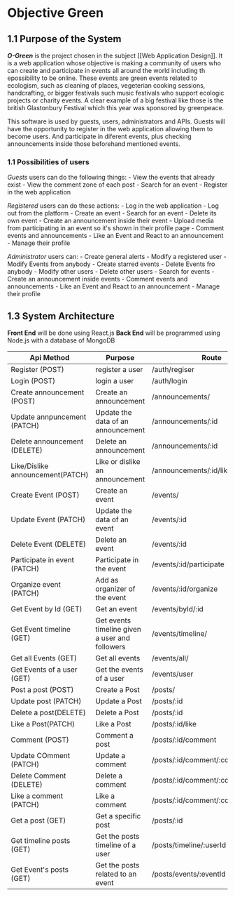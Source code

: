 # Objective Green

## 1.1 Purpose of the System
**_O-Green_** is the project chosen in the subject [[Web Application Design]]. It is a web application whose objective is making a community of users who can create and participate in events all around the world including th epossibility to be online. These events are green events related to ecologism, such as cleaning of places, vegeterian cooking sessions, handcrafting,  or bigger festivals such music festivals who support ecologic projects or charity events. A clear example of a big festival like those is the british Glastonbury Festival which this year was sponsored by greenpeace.

This software is used by guests, users, administrators and APIs. Guests will have the opportunity to register in the web application allowing them to become users. And participate in diferent events, plus checking announcements inside those beforehand mentioned events. 

### 1.1 Possibilities of users
_Guests_ users can do the following things:
	- View the events that already exist
	- View the comment zone of each post
	- Search for an event
	- Register in the web application

_Registered_ users can do these actions:
	- Log in the web application
	- Log out from the platform
	- Create an event
	- Search for an event
	- Delete its own event
	- Create an announcement inside their event
	- Upload media from participating in an event so it's shown in their profile page
	- Comment events and announcements
	- Like an Event and React to an announcement
	- Manage their profile

_Administrator_ users can:
	- Create general alerts
	- Modify a registered user
	- Modify Events from anybody
	- Create starred events
	- Delete Events fro anybody
	- Modify other users
	- Delete other users
	- Search for events
	- Create an announcement inside events
	- Comment events and announcements
	- Like an Event and React to an announcement
	- Manage their profile
## 1.3 System Architecture
**Front End** will be done using React.js
**Back End** will be programmed using Node.js with a database of MongoDB

| Api Method                       | Purpose                                        | Route                              | Response | Errors      |
| -------------------------------- | ---------------------------------------------- | ---------------------------------- | -------- | ----------- |
| Register (POST)                  | register a user                                | /auth/regiser                      | 201      | 500         |
| Login (POST)                     | login a user                                   | /auth/login                        | 200      | 500,404,403 |
| Create announcement (POST)       | Create an announcement                         | /announcements/                    | 201      | 500         |
| Update annpuncement (PATCH)      | Update the data of an announcement             | /announcements/:id                 | 200      | 500,403,404 |
| Delete announcement (DELETE)     | Delete an announcement                         | /announcements/:id                 | 200      | 500,403,404 |
| Like/Dislike announcement(PATCH) | Like or dislike an announcement                | /announcements/:id/like            | 200      | 500,404     |
| Create Event (POST)              | Create an event                                | /events/                           | 201      | 500         |
| Update Event (PATCH)             | Update the data of an event                    | /events/:id                        | 201      | 500,403,404 |
| Delete Event (DELETE)            | Delete an event                                | /events/:id                        | 200      | 500,403,404 |
| Participate in event (PATCH)     | Participate in the event                       | /events/:id/participate            | 200      | 500,404     |
| Organize event (PATCH)           | Add as organizer of the event                  | /events/:id/organize               | 200      | 500,404,403 |
| Get Event by Id  (GET)           | Get an event                                   | /events/byId/:id                   | 200      | 500,404     |
| Get Event timeline  (GET)        | Get events timeline given a user and followers | /events/timeline/                  | 200      | 500,404     |
| Get all Events   (GET)           | Get all events                                 | /events/all/                       | 200      | 500,404     |
| Get Events of a user (GET)       | Get the events of a user                       | /events/user                       | 200      | 500,404     |
| Post a post (POST)               | Create a Post                                  | /posts/                            | 201      | 500,404     |
| Update post (PATCH)              | Update a Post                                  | /posts/:id                         | 200      | 500,403,404 |
| Delete  a post(DELETE)           | Delete a Post                                  | /posts/:id                         | 200      | 500,403,404 |
| Like a Post(PATCH)               | Like a Post                                    | /posts/:id/like                    | 200      | 500.403,404 |
| Comment (POST)                   | Comment a post                                 | /posts/:id/comment                 | 200      | 500,404     |
| Update COmment (PATCH)           | Update a comment                               | /posts/:id/comment/:commentId/     | 200      | 500,403,404 |
| Delete Comment (DELETE)          | Delete a comment                               | /posts/:id/comment/:commentId/     | 200      | 500,403,404 |
| Like a comment (PATCH)           | Like a comment                                 | /posts/:id/comment/:commentId/like | 200      | 500,404     |
| Get a post (GET)                 | Get a specific post                            | /posts/:id                         | 200      | 500,404     |
| Get timeline posts (GET)         | Get the posts timeline of a user               | /posts/timeline/:userId            | 200      | 500,404     |
| Get Event's posts  (GET)         | Get the posts related to an event              | /posts/events/:eventId             | 200      | 500,404     |
